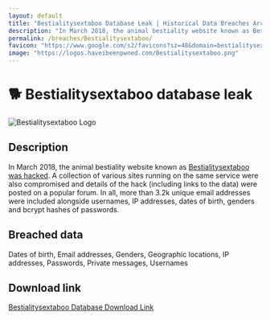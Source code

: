 ```yaml
---
layout: default
title: "Bestialitysextaboo Database Leak | Historical Data Breaches Archive"
description: "In March 2018, the animal bestiality website known as Bestialitysextaboo was hacked. A collection of various sites running on the same service were also compromised and details of the hack (including links to the data) were posted on a popular forum."
permalink: /breaches/Bestialitysextaboo/
favicon: "https://www.google.com/s2/favicons?sz=48&domain=bestialitysextaboo.com"
image: "https://logos.haveibeenpwned.com/Bestialitysextaboo.png"
---
```


# 🐕 Bestialitysextaboo database leak

![Bestialitysextaboo Logo](https://logos.haveibeenpwned.com/Bestialitysextaboo.png)

## Description

In March 2018, the animal bestiality website known as <a href="https://redirect.trace.rip/?url=https://www.vice.com/en/article/bestiality-website-hacked-troy-hunt-have-i-been-pwned" target="_blank" rel="noopener noreferrer">Bestialitysextaboo was hacked</a>. A collection of various sites running on the same service were also compromised and details of the hack (including links to the data) were posted on a popular forum. In all, more than 3.2k unique email addresses were included alongside usernames, IP addresses, dates of birth, genders and bcrypt hashes of passwords.

## Breached data

Dates of birth, Email addresses, Genders, Geographic locations, IP addresses, Passwords, Private messages, Usernames

## Download link

[Bestialitysextaboo Database Download Link](https://redirect.trace.rip/?url=https://buzzheavier.com/5yfzglfuh0i4)
